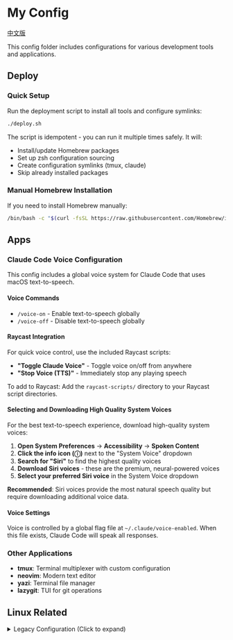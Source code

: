 # My Config

[中文版](./README_cn.md)

This config folder includes configurations for various development tools and applications.

## Deploy

### Quick Setup
Run the deployment script to install all tools and configure symlinks:
```bash
./deploy.sh
```

The script is idempotent - you can run it multiple times safely. It will:
- Install/update Homebrew packages
- Set up zsh configuration sourcing
- Create configuration symlinks (tmux, claude)
- Skip already installed packages

### Manual Homebrew Installation
If you need to install Homebrew manually:
```bash
/bin/bash -c "$(curl -fsSL https://raw.githubusercontent.com/Homebrew/install/HEAD/install.sh)"
```

## Apps

### Claude Code Voice Configuration

This config includes a global voice system for Claude Code that uses macOS text-to-speech.

#### Voice Commands
- `/voice-on` - Enable text-to-speech globally
- `/voice-off` - Disable text-to-speech globally

#### Raycast Integration
For quick voice control, use the included Raycast scripts:
- **"Toggle Claude Voice"** - Toggle voice on/off from anywhere
- **"Stop Voice (TTS)"** - Immediately stop any playing speech

To add to Raycast: Add the `raycast-scripts/` directory to your Raycast script directories.

#### Selecting and Downloading High Quality System Voices

For the best text-to-speech experience, download high-quality system voices:

1. **Open System Preferences** → **Accessibility** → **Spoken Content**
2. **Click the info icon (ⓘ)** next to the "System Voice" dropdown
3. **Search for "Siri"** to find the highest quality voices
4. **Download Siri voices** - these are the premium, neural-powered voices
5. **Select your preferred Siri voice** in the System Voice dropdown

**Recommended**: Siri voices provide the most natural speech quality but require downloading additional voice data.

#### Voice Settings
Voice is controlled by a global flag file at `~/.claude/voice-enabled`. When this file exists, Claude Code will speak all responses.

### Other Applications
- **tmux**: Terminal multiplexer with custom configuration
- **neovim**: Modern text editor
- **yazi**: Terminal file manager
- **lazygit**: TUI for git operations

## Linux Related

<details>
<summary>Legacy Configuration (Click to expand)</summary>

My scripts are in [this repo](https://github.com/theniceboy/scripts).

This folder includes `i3` and `alacritty` config, however, I'm using [dwm](https://github.com/theniceboy/dwm) and [st](https://github.com/theniceboy/st) now.

### Ranger
Use `pip install ueberzug` and `ranger-git`

### Mutt Email Setup
In `~/.gnupg/gpg-agent.conf`:
```
default-cache-ttl 34560000
max-cache-ttl 34560000
```

If this doesn't work, try [pam-gnupg](https://github.com/cruegge/pam-gnupg):
```bash
yay -S pam-gnupg-git
```

And in `/etc/pam.d/system-local-login` add:
```
auth     optional  pam_gnupg.so
session  optional  pam_gnupg.so
```

### Input Methods
Install: `fcitx` `fcitx-im` `fcitx-googlepinyin` `fcitx-configtool`

And in `/etc/X11/xinit/xinitrc`:
```bash
export GTK_IM_MODULE=fcitx
export QT_IM_MODULE=fcitx
export XMODIFIERS="@im=fcitx"
```

**Note**: Fcitx users need to set the first input method to be Keyboard - layout

### Fonts

#### Locale Configuration
In `locale.conf`:
```
LANG=en_US.UTF-8
LC_ADDRESS=en_US.UTF-8
LC_IDENTIFICATION=en_US.UTF-8
LC_MEASUREMENT=en_US.UTF-8
LC_MONETARY=en_US.UTF-8
LC_NAME=en_US.UTF-8
LC_NUMERIC=en_US.UTF-8
LC_PAPER=en_US.UTF-8
LC_TELEPHONE=en_US.UTF-8
LC_TIME=en_US.UTF-8
```

#### Font Recommendations
- **Main Font**: `Source Code Pro` and `nerd-fonts-source-code-pro`
- **Noto Fonts**: Install `noto-fonts` (not `-all` - it's bloated). Check `/usr/share/fonts/noto`

#### Emoji Fonts
```bash
yay -S ttf-linux-libertine ttf-inconsolata ttf-joypixels ttf-twemoji-color noto-fonts-emoji ttf-liberation ttf-droid
```

#### Chinese Fonts
```bash
yay -S wqy-bitmapfont wqy-microhei wqy-microhei-lite wqy-zenhei adobe-source-han-mono-cn-fonts adobe-source-han-sans-cn-fonts adobe-source-han-serif-cn-fonts
```

### GTK Theme
Using `adapta-gtk-theme` and `arc-icon-theme`.

### Arch Packages
See [my-packages.txt](https://github.com/theniceboy/.config/blob/master/my-packages.txt) for complete package list.

</details>
